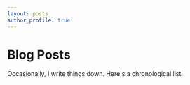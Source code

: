 ```yaml
---
layout: posts
author_profile: true
---
```


# Blog Posts

Occasionally, I write things down.  Here's a chronological list.
